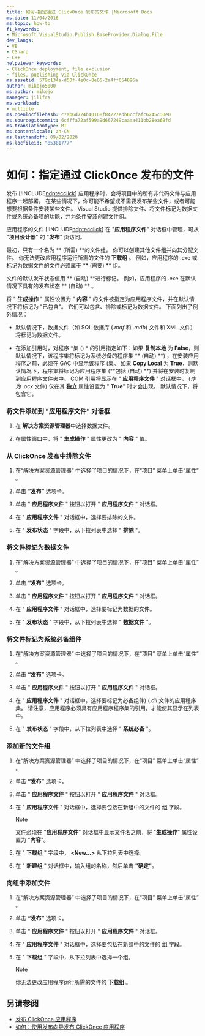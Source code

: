 ```yaml
---
title: 如何-指定通过 ClickOnce 发布的文件 |Microsoft Docs
ms.date: 11/04/2016
ms.topic: how-to
f1_keywords:
- Microsoft.VisualStudio.Publish.BaseProvider.Dialog.File
dev_langs:
- VB
- CSharp
- C++
helpviewer_keywords:
- ClickOnce deployment, file exclusion
- files, publishing via ClickOnce
ms.assetid: 579c134a-d50f-4e0c-8e05-2a4ff654896a
author: mikejo5000
ms.author: mikejo
manager: jillfra
ms.workload:
- multiple
ms.openlocfilehash: c7ab6d724b40168f84227edb6ccfafc6245c30e0
ms.sourcegitcommit: 6cfffa72af599a9d667249caaaa411bb28ea69fd
ms.translationtype: MT
ms.contentlocale: zh-CN
ms.lasthandoff: 09/02/2020
ms.locfileid: "85381777"
---
```

# <a name="how-to-specify-which-files-are-published-by-clickonce"></a>如何：指定通过 ClickOnce 发布的文件
发布 [!INCLUDE[ndptecclick](../deployment/includes/ndptecclick_md.md)] 应用程序时，会将项目中的所有非代码文件与应用程序一起部署。 在某些情况下，你可能不希望或不需要发布某些文件，或者可能想要根据条件安装某些文件。 Visual Studio 提供排除文件、将文件标记为数据文件或系统必备项的功能，并为条件安装创建文件组。

 应用程序的文件 [!INCLUDE[ndptecclick](../deployment/includes/ndptecclick_md.md)] 在 "**应用程序文件**" 对话框中管理，可从 "**项目设计器**" 的 "**发布**" 页访问。

 最初，只有一个名为 ** (所需) **的文件组。 你可以创建其他文件组并向其分配文件。 你无法更改应用程序运行所需的文件的 **下载组** 。 例如，应用程序的 .exe 或标记为数据文件的文件必须属于 ** (需要) ** 组。

 文件的默认发布状态值用 ** (自动) **进行标记。 例如，应用程序的 .exe 在默认情况下具有的发布状态 ** (自动) ** 。

 将 " **生成操作** " 属性设置为 " **内容** " 的文件被指定为应用程序文件，并在默认情况下将标记为 "已包含"。 它们可以包含、排除或标记为数据文件。 下面列出了例外情况：

- 默认情况下，数据文件（如 SQL 数据库 (*.mdf* 和 *.mdb*) 文件和 XML 文件）将标记为数据文件。

- 在添加引用时，对程序 *集 () * 的引用指定如下：如果 **复制本地** 为 **False**，则默认情况下，该程序集将标记为系统必备的程序集 ** (自动) **) ，在安装应用程序之前，必须在 GAC 中显示该程序 (集。 如果 **Copy Local** 为 **True**，则默认情况下，程序集将标记为应用程序集 (**包括 (自动) **) 并将在安装时复制到应用程序文件夹中。 COM 引用将显示在 " **应用程序文件** " 对话框中， (*作为 .ocx* 文件) 仅在其 **独立** 属性设置为 " **True**" 时才会出现。 默认情况下，将包含它。

### <a name="to-add-files-to-the-application-files-dialog-box"></a>将文件添加到 "应用程序文件" 对话框

1. 在 **解决方案资源管理器**中选择数据文件。

2. 在属性窗口中，将 " **生成操作** " 属性更改为 " **内容** " 值。

### <a name="to-exclude-files-from-clickonce-publishing"></a>从 ClickOnce 发布中排除文件

1. 在“解决方案资源管理器” 中选择了项目的情况下，在“项目”  菜单上单击“属性” 。

2. 单击 **“发布”** 选项卡。

3. 单击 " **应用程序文件** " 按钮以打开 " **应用程序文件** " 对话框。

4. 在 " **应用程序文件** " 对话框中，选择要排除的文件。

5. 在 " **发布状态** " 字段中，从下拉列表中选择 " **排除** "。

### <a name="to-mark-files-as-data-files"></a>将文件标记为数据文件

1. 在“解决方案资源管理器” 中选择了项目的情况下，在“项目”  菜单上单击“属性” 。

2. 单击 **“发布”** 选项卡。

3. 单击 " **应用程序文件** " 按钮以打开 " **应用程序文件** " 对话框。

4. 在 " **应用程序文件** " 对话框中，选择要标记为数据的文件。

5. 在 " **发布状态** " 字段中，从下拉列表中选择 " **数据文件** "。

### <a name="to-mark-files-as-prerequisites"></a>将文件标记为系统必备组件

1. 在“解决方案资源管理器” 中选择了项目的情况下，在“项目”  菜单上单击“属性” 。

2. 单击 **“发布”** 选项卡。

3. 单击 " **应用程序文件** " 按钮以打开 " **应用程序文件** " 对话框。

4. 在 " **应用程序文件** " 对话框中，选择要标记为必备组件)  (*.dll* 文件的应用程序集。 请注意，应用程序必须具有应用程序程序集的引用，才能使其显示在列表中。

5. 在 " **发布状态** " 字段中，从下拉列表中选择 " **系统必备** "。

### <a name="to-add-a-new-file-group"></a>添加新的文件组

1. 在“解决方案资源管理器” 中选择了项目的情况下，在“项目”  菜单上单击“属性” 。

2. 单击 **“发布”** 选项卡。

3. 单击 " **应用程序文件** " 按钮以打开 " **应用程序文件** " 对话框。

4. 在 " **应用程序文件** " 对话框中，选择要包括在新组中的文件的 **组** 字段。

    > [!NOTE]
    > 文件必须在 "**应用程序文件**" 对话框中显示文件名之前，将 "**生成操作**" 属性设置为 "**内容**"。

5. 在 " **下载组** " 字段中， **\<New...>** 从下拉列表中选择。

6. 在 " **新建组** " 对话框中，输入组的名称，然后单击 **"确定"**。

### <a name="to-add-a-file-to-a-group"></a>向组中添加文件

1. 在“解决方案资源管理器” 中选择了项目的情况下，在“项目”  菜单上单击“属性” 。

2. 单击 **“发布”** 选项卡。

3. 单击 " **应用程序文件** " 按钮以打开 " **应用程序文件** " 对话框。

4. 在 " **应用程序文件** " 对话框中，选择要包括在新组中的文件的 **组** 字段。

5. 在 " **下载组** " 字段中，从下拉列表中选择一个组。

    > [!NOTE]
    > 你无法更改应用程序运行所需的文件的 **下载组** 。

## <a name="see-also"></a>另请参阅
- [发布 ClickOnce 应用程序](../deployment/publishing-clickonce-applications.md)
- [如何：使用发布向导发布 ClickOnce 应用程序](../deployment/how-to-publish-a-clickonce-application-using-the-publish-wizard.md)